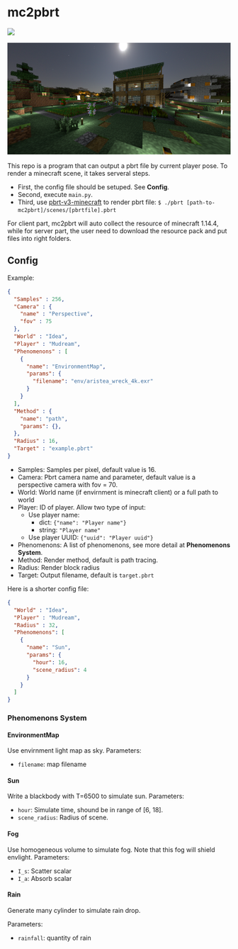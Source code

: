 # mc2pbrt

![](https://travis-ci.com/PbrtCraft/mc2pbrt.svg?branch=master)

![](pbrt.png)

This repo is a program that can output a pbrt file by current player pose.
To render a minecraft scene, it takes serveral steps.

* First, the config file should be setuped. See **Config**.
* Second, execute `main.py`.
* Third, use [pbrt-v3-minecraft](https://github.com/PbrtCraft/pbrt-v3-minecraft) to render pbrt file:
    `$ ./pbrt [path-to-mc2pbrt]/scenes/[pbrtfile].pbrt`

For client part, mc2pbrt will auto collect the resource of minecraft 1.14.4,
while for server part, the user need to download the resource pack and put files into right folders.

## Config

Example:

```json
{
  "Samples" : 256,
  "Camera" : {
    "name" : "Perspective",
    "fov" : 75
  },
  "World" : "Idea",
  "Player" : "Mudream",
  "Phenomenons" : [
    {
      "name": "EnvironmentMap",
      "params": {
        "filename": "env/aristea_wreck_4k.exr"
      }
    }
  ],
  "Method" : {
    "name": "path",
    "params": {},
  },
  "Radius" : 16,
  "Target" : "example.pbrt"
}
```

* Samples: Samples per pixel, default value is 16.
* Camera: Pbrt camera name and parameter, default value is a perspective camera with fov = 70.
* World: World name (if envirnment is minecraft client) or a full path to world
* Player: ID of player. Allow two type of input:
  - Use player name:
    - dict: `{"name": "Player name"}`
    - string: `"Player name"`
  - Use player UUID: `{"uuid": "Player uuid"}`
* Phenomenons: A list of phenomenons, see more detail at **Phenomenons System**.
* Method: Render method, default is path tracing.
* Radius: Render block radius
* Target: Output filename, default is `target.pbrt`

Here is a shorter config file:

```json
{
  "World" : "Idea",
  "Player" : "Mudream",
  "Radius" : 32,
  "Phenomenons": [
    {
      "name": "Sun",
      "params": {
        "hour": 16,
        "scene_radius": 4
      }
    }
  ]  
}
```

### Phenomenons System

#### EnvironmentMap

Use envirnment light map as sky. Parameters:

* `filename`: map filename

#### Sun

Write a blackbody with T=6500 to simulate sun. Parameters:

* `hour`: Simulate time, shound be in range of [6, 18]. 
* `scene_radius`: Radius of scene.

#### Fog

Use homogeneous volume to simulate fog.
Note that this fog will shield envlight.
Parameters:

* `I_s`: Scatter scalar
* `I_a`: Absorb scalar 

#### Rain

Generate many cylinder to simulate rain drop.

Parameters:

* `rainfall`: quantity of rain
